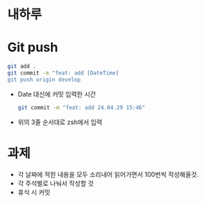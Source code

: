# 내하루

# Git push

```bash
git add .
git commit -m "feat: add [DateTime]
git push origin develop
```

- Date 대신에 커밋 입력한 시간
   ```bash
   git commit -m "feat: add 24.04.29 15:46"
   ```
- 위의 3줄 순서대로 zsh에서 입력

# 과제

- 각 날짜에 적힌 내용을 모두 소리내어 읽어가면서 100번씩 작성해올것.
- 각 주석별로 나눠서 작성할 것
- 휴식 시 커밋